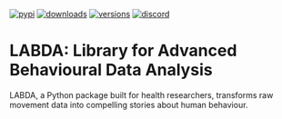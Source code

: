 [![pypi](https://img.shields.io/pypi/v/labda.svg)](https://pypi.python.org/pypi/labda)
[![downloads](https://static.pepy.tech/badge/labda/month)](https://pepy.tech/project/labda)
[![versions](https://img.shields.io/pypi/pyversions/labda.svg)](https://github.com/josefheidler/labda)
[![discord](https://img.shields.io/discord/1165947556807848016)](https://discord.gg/qu6ax5Q64j)

# LABDA: Library for Advanced Behavioural Data Analysis

LABDA, a Python package built for health researchers, transforms raw movement data into compelling stories about human behaviour.


